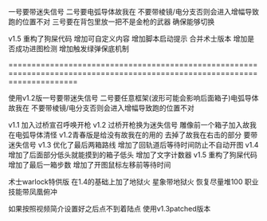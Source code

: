 一号要带迷失信号 二号要电弧导体故我在 不要带棱镜/电分支否则会进入增幅导致跑的位置不对
三号要在背包里放一把不是金枪的武器 确保能够切换

v1.5 重构了狗屎代码 增加可自定义内容 增加脚本启动提示 合并术士版本 增加是否成功进图检测 增加触发绿弹保底机制

===========================================================================================================================

使用v1.2版一号要带迷失信号 二号要任意框架(波形可能会影响后面箱子)电弧导体故我在 不要带棱镜/电分支否则会进入增幅导致跑的位置不对

v1.1 加入过桥宣召呼唤开枪
v1.2 过桥开枪换为迷失信号 雕像前一个箱子加入故我在电弧导体清怪 
v1.2青春版是给没有故我在的用的 去掉了故我在右击的部分 要带迷失信号
v1.3 优化了最后两箱路线 增加了回轨道后等待时间防止不自动开图
v1.4 增加了后面部分低头就能摸到的箱子低头 增加了文字计数器
v1.5 重构了狗屎代码 增加了最后一箱步数 增加了开图鼠标左移前等待时间 

术士warlock特供版 在1.4的基础上加了地狱火 星象带地狱火 恢复尽量堆100 职业技能带凤凰俯冲

如果按照视频简介设置好之后点不到着陆点 使用v1.3patched版本
